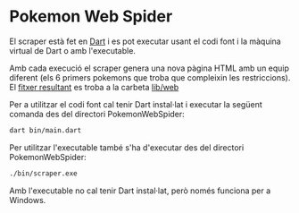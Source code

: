 # Pokemon Web Spider
El scraper està fet en [Dart](https://dart.dev/) i es pot executar usant el codi font i la màquina virtual de Dart o amb l'executable.

Amb cada execució el scraper genera una nova pàgina HTML amb un equip diferent (els 6 primers pokemons que troba que compleixin les restriccions). El [fitxer resultant](./lib/web/index.html) es troba a la carbeta [lib/web](./lib/web)

Per a utilitzar el codi font cal tenir Dart instal·lat i executar la següent comanda des del directori PokemonWebSpider:
```bash
dart bin/main.dart
```

Per utilitzar l'executable també s'ha d'executar des del directori PokemonWebSpider:
```bash
./bin/scraper.exe
```
Amb l'executable no cal tenir Dart instal·lat, però només funciona per a Windows.
